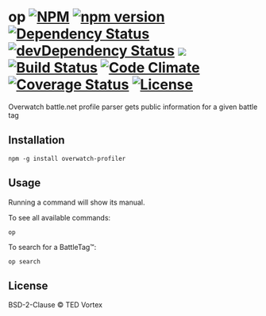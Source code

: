 # op [![NPM](https://nodei.co/npm/overwatch-profiler.png?mini=true)](https://nodei.co/npm/overwatch-profiler/) [![npm version](https://badge.fury.io/js/overwatch-profiler.svg)](https://badge.fury.io/js/overwatch-profiler) [![Dependency Status](https://david-dm.org/vrtxf/overwatch-profiler.svg)](https://david-dm.org/dwyl/esta) [![devDependency Status](https://david-dm.org/vrtxf/overwatch-profiler/dev-status.svg)](https://david-dm.org/dwyl/esta#info=devDependencies) ![](https://reposs.herokuapp.com/?path=vrtxf/overwatch-profiler&style=flat&color=lightgray) [![Build Status](http://img.shields.io/travis/vrtxf/overwatch-profiler.svg?style=flat-square)](https://travis-ci.org/vrtxf/overwatch-profiler) [![Code Climate](http://img.shields.io/codeclimate/github/vrtxf/overwatch-profiler.svg?style=flat-square)](https://codeclimate.com/github/vrtxf/overwatch-profiler) [![Coverage Status](https://coveralls.io/repos/github/vrtxf/overwatch-profiler/badge.svg?branch=master)](https://coveralls.io/github/vrtxf/overwatch-profiler?branch=master) [![License](http://img.shields.io/:license-mit-blue.svg?style=flat-square)](http://vrtxf.mit-license.org)

Overwatch battle.net profile parser gets public information for a given battle tag

## Installation

```
npm -g install overwatch-profiler
```

## Usage

Running a command will show its manual.

To see all available commands:

```
op
```

To search for a BattleTag™:

```
op search
```

## License

BSD-2-Clause © TED Vortex
